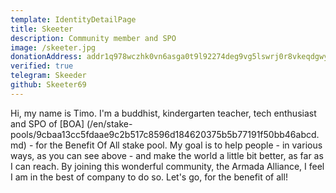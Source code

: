 ```yaml
---
template: IdentityDetailPage
title: Skeeter
description: Community member and SPO
image: /skeeter.jpg
donationAddress: addr1q978wczhk0vn6asga0t9l92274deg9vg5lswrj0r8vkeqdgwymscqgl9mr4jgvp6rqyav5whgz7ysc7sf4j4v5yxug2scx82xw
verified: true
telegram: Skeeder
github: Skeeter69
---
```


Hi, my name is Timo. I'm a buddhist, kindergarten teacher, tech enthusiast and SPO of [BOA] (/en/stake-pools/9cbaa13cc5fdaae9c2b517c8596d184620375b5b77191f50bb46abcd.md) - for the Benefit Of All stake pool. My goal is to help people - in various ways, as you can see above - and make the world a little bit better, as far as I can reach. By joining this wonderful community, the Armada Alliance, I feel I am in the best of company to do so. Let's go, for the benefit of all!
